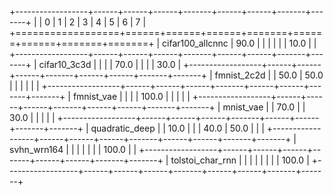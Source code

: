 +------------------+------+------+------+-------+------+------+-------+-------+
|                  | 0    | 1    | 2    | 3     | 4    | 5    | 6     | 7     |
+==================+======+======+======+=======+======+======+=======+=======+
| cifar100_allcnnc | 90.0 |      |      |       |      |      | 10.0  |       |
+------------------+------+------+------+-------+------+------+-------+-------+
| cifar10_3c3d     |      |      |      | 70.0  |      |      |       | 30.0  |
+------------------+------+------+------+-------+------+------+-------+-------+
| fmnist_2c2d      |      | 50.0 | 50.0 |       |      |      |       |       |
+------------------+------+------+------+-------+------+------+-------+-------+
| fmnist_vae       |      |      |      | 100.0 |      |      |       |       |
+------------------+------+------+------+-------+------+------+-------+-------+
| mnist_vae        |      | 70.0 |      | 30.0  |      |      |       |       |
+------------------+------+------+------+-------+------+------+-------+-------+
| quadratic_deep   |      | 10.0 |      |       | 40.0 | 50.0 |       |       |
+------------------+------+------+------+-------+------+------+-------+-------+
| svhn_wrn164      |      |      |      |       |      |      | 100.0 |       |
+------------------+------+------+------+-------+------+------+-------+-------+
| tolstoi_char_rnn |      |      |      |       |      |      |       | 100.0 |
+------------------+------+------+------+-------+------+------+-------+-------+